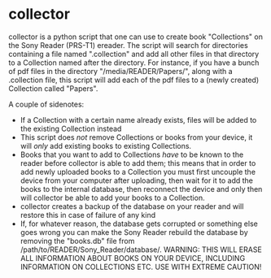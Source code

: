 collector
=========

collector is a python script that one can use to create book "Collections" on
the Sony Reader (PRS-T1) ereader. The script will search for directories
containing a file named ".collection" and add all other files in that directory
to a Collection named after the directory. For instance, if you have a bunch of
pdf files in the directory "/media/READER/Papers/", along with a .collection
file, this script will add each of the pdf files to a (newly created) Collection
called "Papers".

A couple of sidenotes:

- If a Collection with a certain name already exists, files will be added to
  the existing Collection instead
- This script does *not* remove Collections or books from your device, it will
  *only* add existing books to existing Collections.
- Books that you want to add to Collections *have* to be known to the reader
  before collector is able to add them; this means that in order to add newly
  uploaded books to a Collection you must first uncouple the device from your
  computer after uploading, then wait for it to add the books to the internal
  database, then reconnect the device and only then will collector be able to
  add your books to a Collection.
- collector creates a backup of the database on your reader and will restore
  this in case of failure of any kind
- If, for whatever reason, the database gets corrupted or something else goes
  wrong you can make the Sony Reader rebuild the database by removing the
  "books.db" file from /path/to/READER/Sony_Reader/database/. WARNING: THIS WILL
  ERASE ALL INFORMATION ABOUT BOOKS ON YOUR DEVICE, INCLUDING INFORMATION ON
  COLLECTIONS ETC. USE WITH EXTREME CAUTION!
